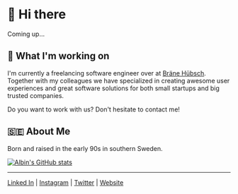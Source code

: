 # 👋 Hi there

Coming up...

## 🎒 What I'm working on

I'm currently a freelancing software engineer over at [Bräne Hübsch](https://github.com/Brane-Hubsch). Together with my colleagues we have specialized in creating awesome user experiences and great software solutions for both small startups and big trusted companies.

Do you want to work with us? Don't hesitate to contact me!

## 🇸🇪 About Me

Born and raised in the early 90s in southern Sweden.

[![Albin's GitHub stats](https://github-readme-stats.vercel.app/api?username=albinhubsch&show_icons=true&count_private=true&theme=city_lights&hide_border=true&hide_title=true&bg_color=0000)](https://github.com/anuraghazra/github-readme-stats)

---

[Linked In](https://www.linkedin.com/in/albinhubsch/) | [Instagram](https://www.instagram.com/albinhubsch/) | [Twitter](https://twitter.com/albinhubsch) | [Website](http://albinhubsch.se)
